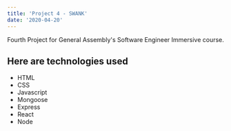 ```yaml
---
title: 'Project 4 - SWANK'
date: '2020-04-20'
---
```


Fourth Project for General Assembly's Software Engineer Immersive course.

## Here are technologies used

- HTML
- CSS
- Javascript
- Mongoose
- Express
- React
- Node
